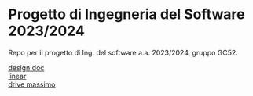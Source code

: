 # Progetto di Ingegneria del Software 2023/2024

Repo per il progetto di Ing. del software a.a. 2023/2024, gruppo GC52.  

[design doc](https://onedrive.live.com/edit?id=1F421839E4C563F3!1040&resid=1F421839E4C563F3!1040&ithint=file%2cdocx&authkey=!ABCsSRtd3BrLvgE&wdo=2&cid=1f421839e4c563f3)  
[linear](https://linear.app/ingsw2024-gc52/team/ING/all)  
[drive massimo](https://drive.google.com/drive/folders/1VBt6Vx82A4zq1yFQA5c-Ebv025igLe42)
